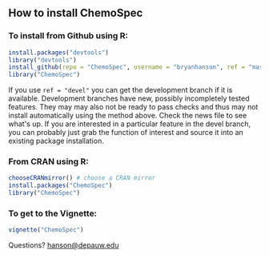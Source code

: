 
## How to install ChemoSpec

### To install from Github using R:

````r
install.packages("devtools")
library("devtools")
install_github(repo = "ChemoSpec", username = "bryanhanson", ref = "master")
library("ChemoSpec")
````
If you use `ref = "devel"` you can get the development branch if it is available.  Development branches have new, possibly incompletely tested features.  They may may also not be ready to pass checks and thus may not install automatically using the method above.  Check the news file to see what's up.  If you are interested in a particular feature in the devel branch, you can probably just grab the function of interest and source it into an existing package installation.

### From CRAN using R:

````r
chooseCRANmirror() # choose a CRAN mirror
install.packages("ChemoSpec")	
library("ChemoSpec")
````

### To get to the Vignette:

````r
vignette("ChemoSpec")
````

Questions?  hanson@depauw.edu